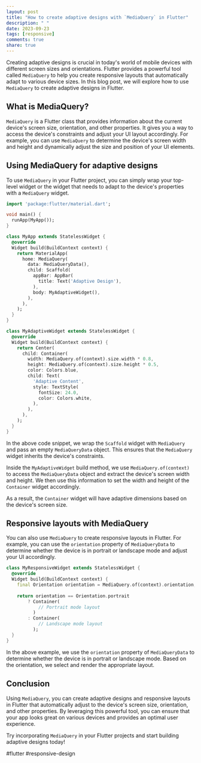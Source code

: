 ```yaml
---
layout: post
title: "How to create adaptive designs with `MediaQuery` in Flutter"
description: " "
date: 2023-09-23
tags: [responsive]
comments: true
share: true
---
```


Creating adaptive designs is crucial in today's world of mobile devices with different screen sizes and orientations. Flutter provides a powerful tool called `MediaQuery` to help you create responsive layouts that automatically adapt to various device sizes. In this blog post, we will explore how to use `MediaQuery` to create adaptive designs in Flutter.

## What is MediaQuery?

`MediaQuery` is a Flutter class that provides information about the current device's screen size, orientation, and other properties. It gives you a way to access the device's constraints and adjust your UI layout accordingly. For example, you can use `MediaQuery` to determine the device's screen width and height and dynamically adjust the size and position of your UI elements.

## Using MediaQuery for adaptive designs

To use `MediaQuery` in your Flutter project, you can simply wrap your top-level widget or the widget that needs to adapt to the device's properties with a `MediaQuery` widget.

```dart
import 'package:flutter/material.dart';

void main() {
  runApp(MyApp());
}

class MyApp extends StatelessWidget {
  @override
  Widget build(BuildContext context) {
    return MaterialApp(
      home: MediaQuery(
        data: MediaQueryData(),
        child: Scaffold(
          appBar: AppBar(
            title: Text('Adaptive Design'),
          ),
          body: MyAdaptiveWidget(),
        ),
      ),
    );
  }
}

class MyAdaptiveWidget extends StatelessWidget {
  @override
  Widget build(BuildContext context) {
    return Center(
      child: Container(
        width: MediaQuery.of(context).size.width * 0.8,
        height: MediaQuery.of(context).size.height * 0.5,
        color: Colors.blue,
        child: Text(
          'Adaptive Content',
          style: TextStyle(
            fontSize: 24.0,
            color: Colors.white,
          ),
        ),
      ),
    );
  }
}
```

In the above code snippet, we wrap the `Scaffold` widget with `MediaQuery` and pass an empty `MediaQueryData` object. This ensures that the `MediaQuery` widget inherits the device's constraints.

Inside the `MyAdaptiveWidget` build method, we use `MediaQuery.of(context)` to access the `MediaQueryData` object and extract the device's screen width and height. We then use this information to set the width and height of the `Container` widget accordingly.

As a result, the `Container` widget will have adaptive dimensions based on the device's screen size.

## Responsive layouts with MediaQuery

You can also use `MediaQuery` to create responsive layouts in Flutter. For example, you can use the `orientation` property of `MediaQueryData` to determine whether the device is in portrait or landscape mode and adjust your UI accordingly.

```dart
class MyResponsiveWidget extends StatelessWidget {
  @override
  Widget build(BuildContext context) {
    final Orientation orientation = MediaQuery.of(context).orientation;
    
    return orientation == Orientation.portrait
        ? Container(
            // Portrait mode layout
          )
        : Container(
            // Landscape mode layout
          );
  }
}
```

In the above example, we use the `orientation` property of `MediaQueryData` to determine whether the device is in portrait or landscape mode. Based on the orientation, we select and render the appropriate layout.

## Conclusion

Using `MediaQuery`, you can create adaptive designs and responsive layouts in Flutter that automatically adjust to the device's screen size, orientation, and other properties. By leveraging this powerful tool, you can ensure that your app looks great on various devices and provides an optimal user experience.

Try incorporating `MediaQuery` in your Flutter projects and start building adaptive designs today!

#flutter #responsive-design